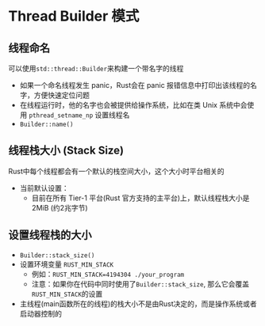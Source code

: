# Thread Builder 模式

## 线程命名

可以使用`std::thread::Builder`来构建一个带名字的线程

- 如果一个命名线程发生 panic，Rust会在 panic 报错信息中打印出该线程的名字，方便快速定位问题
- 在线程运行时，他的名字也会被提供给操作系统，比如在类 Unix 系统中会使用 `pthread_setname_np` 设置线程名
- `Builder::name()`

## 线程栈大小 (Stack Size)

Rust中每个线程都会有一个默认的栈空间大小，这个大小时平台相关的

- 当前默认设置：
    - 目前在所有 Tier-1 平台(Rust 官方支持的主平台)上，默认线程栈大小是2MiB (约2兆字节)

## 设置线程栈的大小

- `Builder::stack_size()`
- 设置环境变量 `RUST_MIN_STACK`
    - 例如：`RUST_MIN_STACK=4194304 ./your_program`
    - 注意：如果你在代码中同时使用了`Builder::stack_size`, 那么它会覆盖`RUST_MIN_STACK`的设置
- 主线程(main函数所在的线程)的栈大小不是由Rust决定的，而是操作系统或者启动器控制的
